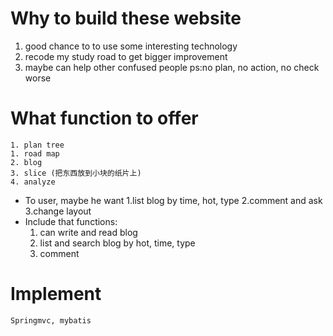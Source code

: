   # Why to build these website
   1. good chance to to use some interesting technology
   2. recode my study road to get bigger improvement
   3. maybe can help other confused people
   ps:no plan, no action, no check worse
  # What function to offer
    1. plan tree
    1. road map
    2. blog
    3. slice (把东西放到小块的纸片上)
    4. analyze

  * To user, maybe he want
    1.list blog by time, hot, type
    2.comment and ask
    3.change layout
  * Include that functions:
    1. can write and read blog
    2. list and search blog by hot, time, type
    3. comment
  # Implement
    Springmvc, mybatis